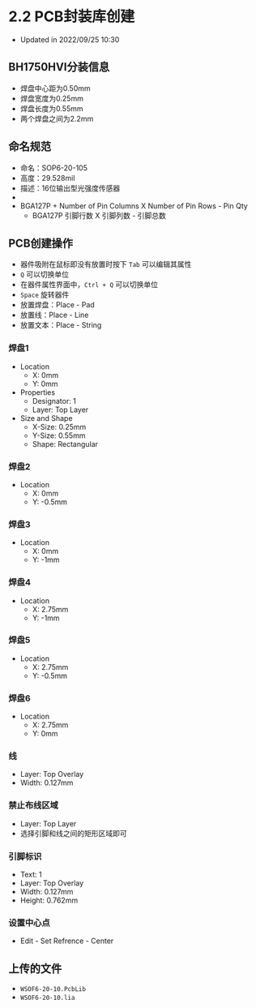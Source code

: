 # 2.2 PCB封装库创建

* Updated in 2022/09/25 10:30

## BH1750HVI分装信息

* 焊盘中心距为0.50mm
* 焊盘宽度为0.25mm
* 焊盘长度为0.55mm
* 两个焊盘之间为2.2mm

## 命名规范

* 命名：SOP6-20-105
* 高度：29.528mil
* 描述：16位输出型光强度传感器
*
* BGA127P + Number of Pin Columns X Number of Pin Rows - Pin Qty
  * BGA127P 引脚行数 X 引脚列数 - 引脚总数

## PCB创建操作

* 器件吸附在鼠标即没有放置时按下 `Tab` 可以编辑其属性
* `Q` 可以切换单位
* 在器件属性界面中，`Ctrl + Q` 可以切换单位
* `Space` 旋转器件
* 放置焊盘：Place - Pad
* 放置线：Place - Line
* 放置文本：Place - String

### 焊盘1

* Location
  * X: 0mm
  * Y: 0mm
* Properties
  * Designator: 1
  * Layer: Top Layer
* Size and Shape
  * X-Size: 0.25mm
  * Y-Size: 0.55mm
  * Shape: Rectangular

### 焊盘2

* Location
  * X: 0mm
  * Y: -0.5mm

### 焊盘3

* Location
  * X: 0mm
  * Y: -1mm

### 焊盘4

* Location
  * X: 2.75mm
  * Y: -1mm

### 焊盘5

* Location
  * X: 2.75mm
  * Y: -0.5mm

### 焊盘6

* Location
  * X: 2.75mm
  * Y: 0mm

### 线

* Layer: Top Overlay
* Width: 0.127mm

### 禁止布线区域

* Layer: Top Layer
* 选择引脚和线之间的矩形区域即可

### 引脚标识

* Text: 1
* Layer: Top Overlay
* Width: 0.127mm
* Height: 0.762mm

### 设置中心点

* Edit - Set Refrence - Center

## 上传的文件

* `WSOF6-20-10.PcbLib`
* `WSOF6-20-10.lia`
